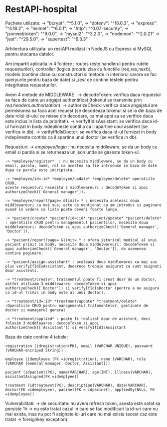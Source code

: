 # RestAPI-hospital

Pachete utilizate:
    -> "bcrypt": "^5.1.0",
    -> "dotenv": "^16.0.3",
    -> "express": "^4.18.2",
    -> "helmet": "^6.0.1",
    -> "http": "^0.0.1-security",
    -> "jsonwebtoken": "^9.0.0",
    -> "mysql2": "^3.2.0",
    -> "nodemon": "^2.0.21"
    -> "jest": "^29.5.0",
    -> "supertest": "^6.3.3"

Arhitectura utilizata: un restAPI realizat in NodeJS cu Express si MySQL pentru stocarea datelor.

Am impartit aplicatia in 4 foldere : routes (este handlerul pentru rutele requesturilor), controller (logica propriu zisa cu functiile (req,res,next)),
models (contine clase cu constructori si metode in interiorul carora se fac queryurile pentru baza de date) si __test_ ce contine testele pentru integritatea requesturilor.

Avem 4 metode de MIDDLEWARE :
    -> decodeToken: verifica daca requestul se face de catre un angajat authentificat (tokenul se transmite prin _req.headers.authorization_).
    -> authorizeCheck: verifica daca angajatul are permisiunea sa faca acel request (se decodeaza tokenul si se ia din baza de date rolul id-ului ce reiese din decodare, ca mai apoi sa se verifice daca este inclus in lista de prioritati).
    -> verifyIfIdIsAssistant: se verifica daca id-ul furnizat in body indeplineste contitia ca ii apartine unui asistent (se verifica in db).
    -> verifyIfIdIsDoctor: se verifica daca id-ul furnizat in body indeplineste contitia ca ii apartine unui doctor (se verifica in db).

Requesturi: 
    -> *employee/login*  : nu necesita middleware, se da un body cu email si parola si se returneaza un json unde se gaseste token-ul.
    
    -> *employee/register*  : nu necesita middleware, se da un body cu email, parola, nume, rol ca acestea sa fie introduse in baza de date dupa ce parola este incriptata.
    
    -> *employee/id=:id* *employee/update* *employee/delete* operatiile CRUD,
    aceste requesturi necesita 2 middlewareuri : decodeToken si apoi authorizeCheck(['General manager']).

    -> *employee/report?page= &limit= * : necesita aceleasi doua middlewareuri ca mai sus; este de mentionat ca am introdus si paginare avand in vedere ca lista poate deveni foarte lunga.

    -> *pacient/create* *pacient/id=:id* *pacient/update* *pacient/delete* : operatiile CRUD pentru managementul pacientilor, necesita doua middelwareuri: decodeToken si apoi authorizeCheck(['General manager', 'Doctor']).

    -> *pacient/report?page= &limit= * : ofera istoricul medical al unui pacient primit in body, necesita doua middelwareuri: decodeToken si apoi authorizeCheck(['General manager', 'Doctor']), de asemenea contine paginare.

    -> *pacient/assign-assistant* : aceleasi doua middlewares ca mai sus plus verifyIfIdIsAssistant, deoarece trebuie asigurat ca sunt asignati doar asistenti.

    -> *treatment/create*: tratamentul poate fi creat doar de un doctor, astfel utilizam 3 middlewares: decodeToken si apoi authorizeCheck(['Doctor']) si verifyIfIdIsDoctor (pentru a ne asigura ca id-ul trimis in body este al unui doctor).

    -> *treatment/id=:id* *treatment/update* *treatment/delete* :Operatiile CRUD pentru managementul tratamentelor, gestinate de doctor si managerul general

    -> *treatment/applied* : poate fi realizat doar de asistent, deci folosim 3 middlewares: decodeToken si apoi authorizeCheck(['Assistant']) si verifyIfIdIsAssistant


Baza de date contine 4 tabele:

    registration (idregistration(PK), email (VARCHAR UNIQUE), password (VARCHAR-encriped String))

    employee (idemployee (FK =idregistration), name (VARCHAR), role (VARCHAR [General manager, Doctor, Assistant]))

    pacient (idpacient(PK), name(VARCHAR), age(INT), illness(VARCHAR), assistantAssigned(FK =idemplyee))

    treatment (idtreatment(PK), description(VARCHAR), date(VARCHAR), doctor(FK =idemployee), pacinet(FK = idpacinet), appliedBy(NULL, FK =idemployee))

Vulnerabilitati:
    -> de securitate: nu avem refresh token, acesta este setat sa persiste 1h
    -> nu este tratat cazul in care se fac modificari la id-uri care nu mai exista, insa nu pot fi asignate id-uri care nu mai exista (acest caz este tratat -> foreignkey exception).